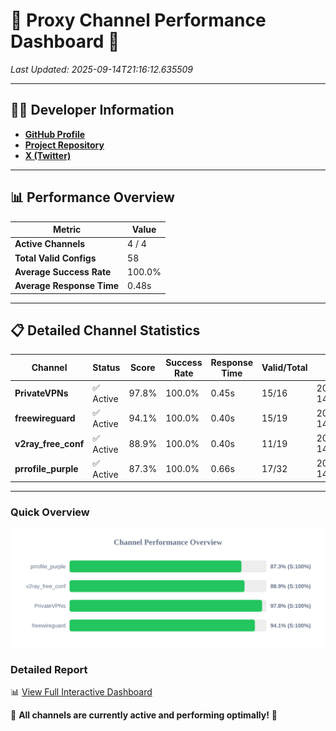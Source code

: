 # 🌟 Proxy Channel Performance Dashboard 🌟

_Last Updated: 2025-09-14T21:16:12.635509_

---

## 👩‍💻 Developer Information

- **[GitHub Profile](https://github.com/4n0nymou3)**  
- **[Project Repository](https://github.com/4n0nymou3/multi-proxy-config-fetcher)**  
- **[X (Twitter)](https://x.com/4n0nymou3)**  

---

## 📊 Performance Overview

| Metric                | Value       |
|-----------------------|-------------|
| **Active Channels**   | 4 / 4       |
| **Total Valid Configs** | 58          |
| **Average Success Rate** | 100.0%      |
| **Average Response Time** | 0.48s       |

---

## 📋 Detailed Channel Statistics

| Channel          | Status     | Score  | Success Rate | Response Time | Valid/Total | Last Success               |
|------------------|------------|--------|--------------|---------------|-------------|----------------------------|
| **PrivateVPNs**  | ✅ Active  | 97.8%  | 100.0% | 0.45s         | 15/16       | 2025-09-14T21:16:12.210232 |
| **freewireguard**  | ✅ Active  | 94.1%  | 100.0% | 0.40s         | 15/19       | 2025-09-14T21:16:12.634025 |
| **v2ray_free_conf**  | ✅ Active  | 88.9%  | 100.0% | 0.40s         | 11/19       | 2025-09-14T21:16:11.720309 |
| **prrofile_purple**  | ✅ Active  | 87.3%  | 100.0% | 0.66s         | 17/32       | 2025-09-14T21:16:11.238764 |

---

### Quick Overview
<div align="center">
  <a href="https://raw.githubusercontent.com/nullluser/NullRepo/refs/heads/main/assets/channel_stats_chart.svg">
    <img src="https://raw.githubusercontent.com/nullluser/NullRepo/refs/heads/main/assets/channel_stats_chart.svg" alt="Source Performance Statistics" width="800">
  </a>
</div>

### Detailed Report
📊 [View Full Interactive Dashboard](https://htmlpreview.github.io/?https://github.com/nullluser/NullRepo/blob/main/assets/performance_report.html)

🎉 **All channels are currently active and performing optimally!** 🎉

